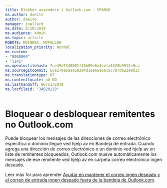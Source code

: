 ```yaml
---
title: Blokker avsendere i Outlook.com - SPANSK
ms.author: daeite
author: daeite
manager: joallard
ms.date: 6/10/2019
ms.audience: Admin
ms.topic: article
ROBOTS: NOINDEX, NOFOLLOW
localization_priority: Normal
ms.custom:
- "8000069"
- "1142"
ms.openlocfilehash: 7ce49d7348001f45b09e6a3cefa5329b9912e9ca
ms.sourcegitcommit: 65e270e6aaa58294d1e866a66cac787da22e8d13
ms.translationtype: MT
ms.contentlocale: nb-NO
ms.lasthandoff: 06/11/2019
ms.locfileid: "34820229"
---
```

# <a name="bloquear-o-desbloquear-remitentes-en-outlookcom"></a>Bloquear o desbloquear remitentes no Outlook.com

Puede bloquear los mensajes de las direcciones de correo electrónico específica o dominio llegue ved hjelp av en Bandeja de entrada. Cuando agrega una dirección de correo electrónico o un dominio ved hjelp av en liste de remitentes bloqueados, Outlook.com mueve automáticamente los mensajes de ese remitente ved hjelp av en carpeta correo electrónico ingen deseado.

Leer más for para aprender [Ayudar en mantener el correo ingen deseado y el correo de entrada ingen deseado fuera de la bandeja de Outlook.com](https://support.office.com/es-es/article/a3ece97b-82f8-4a5e-9ac3-e92fa6427ae4).